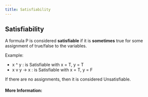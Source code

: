 ```yaml
---
title: Satisfiability
---
```

## Satisfiability

<!-- The article goes here, in GitHub-flavored Markdown. Feel free to add YouTube videos, images, and CodePen/JSBin embeds  -->

A formula P is considered **satisfiable** if it is **sometimes** true for some assignment of true/false to the variables.

Example:
  - x ^ y : is Satisfiable with x = T, y = T
  - x v y -> x : is Satisfiable with x = T, y = F
  
If there are no assignments, then it is considered Unsatisfiable.



#### More Information:
<!-- Please add any articles you think might be helpful to read before writing the article -->
